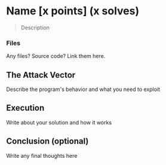 # Name \[x points\] (x solves)

> Description

### Files
Any files? Source code? Link them here.

## The Attack Vector

Describe the program's behavior and what you need to exploit

## Execution

Write about your solution and how it works

## Conclusion (optional)

Write any final thoughts here